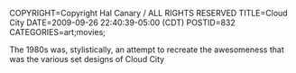 COPYRIGHT=Copyright Hal Canary / ALL RIGHTS RESERVED
TITLE=Cloud City
DATE=2009-09-26 22:40:39-05:00 (CDT)
POSTID=832
CATEGORIES=art;movies;

The 1980s was, stylistically, an attempt to recreate the awesomeness that was the various set designs of Cloud City
